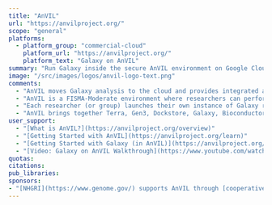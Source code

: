 ```yaml
---
title: "AnVIL"
url: "https://anvilproject.org/"
scope: "general"
platforms:
  - platform_group: "commercial-cloud"
    platform_url: "https://anvilproject.org/"
    platform_text: "Galaxy on AnVIL"
summary: "Run Galaxy inside the secure AnVIL environment on Google Cloud Platform."
image: "/src/images/logos/anvil-logo-text.png"
comments:
  - "AnVIL moves Galaxy analysis to the cloud and provides integrated access to the large biological data sets there."
  - "AnVIL is a FISMA-Moderate environment where researchers can perform analysis on personally identifiable data."
  - "Each researcher (or group) launches their own instance of Galaxy running within the AnVIL framework, and on Google Cloud Platform."
  - "AnVIL brings together Terra, Gen3, Dockstore, Galaxy, Bioconductor, and Jupyter into one integrated analysis platform."
user_support:
  - "[What is AnVIL?](https://anvilproject.org/overview)"
  - "[Getting Started with AnVIL](https://anvilproject.org/learn)"
  - "[Getting Started with Galaxy (in AnVIL)](https://anvilproject.org/learn/getting-started/getting-started-with-galaxy)"
  - "[Video: Galaxy on AnVIL Walkthrough](https://www.youtube.com/watch?v=-Q4SjLEd99s)"
quotas:
citations:
pub_libraries:
sponsors:
- "[NHGRI](https://www.genome.gov/) supports AnVIL through [cooperative agreement awards](https://www.genome.gov/Funded-Programs-Projects/Computational-Genomics-and-Data-Science-Program/Genomic-Analysis-Visualization-Informatics-Lab-space-AnVIL#awards) to the [Broad Institute](https://projectreporter.nih.gov/project_info_description.cfm?aid=9788512&icde=46222930&ddparam=&ddvalue=&ddsub=&cr=1&csb=default&cs=ASC&pball=) (#5U24HG010262) and [Johns Hopkins University](https://projectreporter.nih.gov/project_info_description.cfm?aid=9789931&icde=46222940&ddparam=&ddvalue=&ddsub=&cr=2&csb=default&cs=ASC&pball=) (#5U24HG010263)."
---
```

